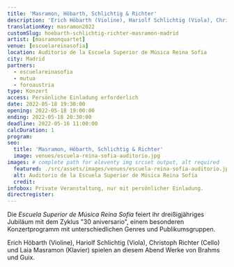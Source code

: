 ```yaml
---
title: 'Masramon, Höbarth, Schlichtig & Richter'
description: 'Erich Höbarth (Violine), Hariolf Schlichtig (Viola), Christoph Richter (Cello) und Laia Masramon (Klavier) spielen Werke von Brahms und Guix.'
translationKey: masramon2022
customSlug: hoebarth-schlichtig-richter-masramon-madrid
artist: [masramonquartet]
venue: [escuelareinasofia]
location: Auditorio de la Escuela Superior de Música Reina Sofía
city: Madrid
partners:
  - escuelareinasofia
  - mutua
  - foroaustria
type: Konzert
access: Persönliche Einladung erforderlich
date: 2022-05-18 19:30:00
opening: 2022-05-18 19:00:00
ending: 2022-05-18 20:30:00
deadline: 2022-05-16 11:00:00
calcDuration: 1
program:
seo:
  title: 'Masramon, Höbarth, Schlichtig & Richter'
  image: venues/escuela-reina-sofia-auditorio.jpg
images: # complete path for eleventy img srcset output, alt required
  featured: ./src/assets/images/venues/escuela-reina-sofia-auditorio.jpg
  alt: Auditorio de la Escuela Superior de Música Reina Sofía
  credit:
infobox: Private Veranstaltung, nur mit persönlicher Einladung.
directregister:
---
```


Die _Escuela Superior de Música Reina Sofía_ feiert ihr dreißigjähriges Jubiläum mit dem Zyklus "30 aniversario", einem besonderen Konzertprogramm mit unterschiedlichen Genres und Publikumsgruppen.

Erich Höbarth (Violine), Hariolf Schlichtig (Viola), Christoph Richter (Cello) und Laia Masramon (Klavier) spielen an diesem Abend Werke von Brahms und Guix.
